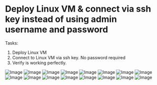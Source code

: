 # Deploy Linux VM & connect via ssh key instead of using admin username and password #
Tasks:
1. Deploy Linux VM
2. Connect to Linux VM via ssh key. No password required
3. Verify is working perfectly.

![Image](https://github.com/user-attachments/assets/788320ca-2095-48f5-b697-abd854b21ad2)
![Image](https://github.com/user-attachments/assets/7163bba8-b12d-4d5d-8414-6524bb094616)
![Image](https://github.com/user-attachments/assets/a1758c34-252a-468e-b835-9651ac4759c8)
![Image](https://github.com/user-attachments/assets/be2161cf-04c2-4c12-b598-000e2dd684c2)
![Image](https://github.com/user-attachments/assets/44957353-39fb-4740-8be2-bbb96b854004)
![Image](https://github.com/user-attachments/assets/08f939a2-303e-45d3-8b72-9647d3c822e7)
![Image](https://github.com/user-attachments/assets/ae954654-e3ca-4c63-b60e-5c98ab92218b)
![Image](https://github.com/user-attachments/assets/0c7e5309-80cb-4e2a-b9bd-19acf3573495)
![Image](https://github.com/user-attachments/assets/fe6ebd3e-ed16-4c78-801f-b4821449d0c2)
![Image](https://github.com/user-attachments/assets/19c127f5-a0eb-4526-bc45-753b88ff411b)
![Image](https://github.com/user-attachments/assets/3e634159-499f-44dc-a618-97c99cb0c19d)
![Image](https://github.com/user-attachments/assets/1de49d2d-fc73-4718-a851-1b32fea04e41)
![Image](https://github.com/user-attachments/assets/b14bae56-82f4-4865-8d3f-b2fc7b6c9fee)
![Image](https://github.com/user-attachments/assets/090015a1-7e1f-4bbc-b329-a2486bf23180)
![Image](https://github.com/user-attachments/assets/51f10e9f-d455-4b09-b7b2-c06beb902dab)
![Image](https://github.com/user-attachments/assets/e9bdc40b-1731-4bd4-aaf3-7b76d2e30ef8)
